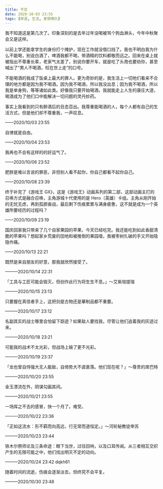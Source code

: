 ```yaml
---
title: 不忿
date: 2020-10-03 23:55
tags: [碎语, 生活, 爱恨情仇]
---
```


我不知道这是第几次了。印象深刻的是去年过年没喝被骂个狗血淋头，今年中秋聚会又是这样。

以前上学还能拿学生的身份打个掩护，现在工作就没借口挡了。我也不明白我为什么不能喝，别说白酒了，啤酒我都不喝，带酒精的饮料都敬而远之。回来在桌上就被指出不尊重长辈，老家气太差了，别说你要开车，就是吃了头孢也要劝你，甚至喊出了“男人不喝酒，枉在世上走”的口号。

不能喝酒的我成了饭桌上最大的罪人。更为奇妙的是，我生活上一切他们看来不合理的地方都是因为我不喝酒。因为我不喝酒，所以我没出息；因为我不喝酒，所以我是单身狗，等等诸如此类。好像我只要开始喝酒，我就能走上人生的康庄大道，喝酒成为了他们口中能解决一切问题的灵丹妙药。

事实上我看到的只有醉酒后的丑态百出。我尊重能喝酒的人，每个人都有自己的生活方式，但是他们却不尊重我，一声叹息。

——2020/10/03 23:55

自律就是自由。

——2020/10/04 23:53

我再也不会有这样的的好运气了。

——2020/10/06 23:52

肥胖是难以言说的罪恶，非但别人看不起你，你自己都看不起你自己。

——2020/10/08 23:39

终于补完了《游戏王 GX》，这是《游戏王》动画系列的第二部，这部动画主打的召唤方式是融合召唤，主角游城十代使用的是 Hero（英雄）卡组。主角从刚开始的无忧无虑，再到孤胆奋战，最后剩下伤痕累累与满身疲惫，这不就是成为一个英雄所要经历的过程吗？

——2020/10/09 23:19

国庆回家我只带来了几个自家果园的苹果，今天已经吃完。我还能吃到如此香甜清脆的苹果吗？想起家乡荒废的田地和被推倒的果园墙，我被枣树扎破的手又开始隐隐作痛。

——2020/10/13 22:21

既然是来自朋友的好意，那我就欣然接受了。

———2020/10/14 22:31

「工具与工匠可能会毁灭，但创作此行为将生生不息。」～艾紫培提瑞

———2020/10/15 23:13

只要握在真信者手上，这把剑是古物还是摹制品都不重要。

———2020/10/17 23:12

名副其实的战士哪里会怕留下踪迹？如果敌人要找我，尽管让他们追着我的灰迹过来。

———2020/10/18 23:21

可能我的战术不太光彩，但战场上输了更不光彩。

———2020/10/19 23:37

「龙也曾自恃强大无人能敌，自倚势大不虞衰落。他们现在呢？」～尊贵的席巴特

———2020/10/20 23:55

金玉漂流在外，阴谋勾画其间。

———2020/10/21 23:55

一场挥之不去的感冒，快一个月了。难受。

———2020/10/22 23:36

「正如这流水：形不羁而向高远，行无常而道恒定。」～河轮秘教徒申苏

———2020/10/23 23:44

铁木尔祭师论及三条命途：眼下当世，过往回响，以及口耳传闻。从三者相互交织产生的无限可能之中，他们找出明灭不定的动向。

———2020/10/24 23:42  dqkh61

随着时间的流逝，伤痕会逐渐淡去，但终究不会平复。

———2020/10/30 23:48
